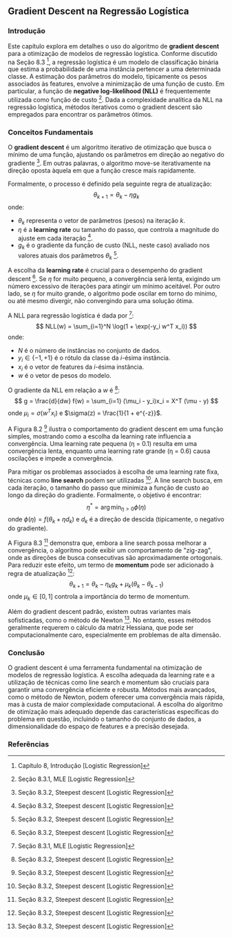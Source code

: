 ## Gradient Descent na Regressão Logística

### Introdução
Este capítulo explora em detalhes o uso do algoritmo de **gradient descent** para a otimização de modelos de regressão logística. Conforme discutido na Seção 8.3 [^1], a regressão logística é um modelo de classificação binária que estima a probabilidade de uma instância pertencer a uma determinada classe. A estimação dos parâmetros do modelo, tipicamente os pesos associados às features, envolve a minimização de uma função de custo. Em particular, a função de **negative log-likelihood (NLL)** é frequentemente utilizada como função de custo [^2]. Dada a complexidade analítica da NLL na regressão logística, métodos iterativos como o gradient descent são empregados para encontrar os parâmetros ótimos.

### Conceitos Fundamentais
O **gradient descent** é um algoritmo iterativo de otimização que busca o mínimo de uma função, ajustando os parâmetros em direção ao negativo do gradiente [^3]. Em outras palavras, o algoritmo move-se iterativamente na direção oposta àquela em que a função cresce mais rapidamente.

Formalmente, o processo é definido pela seguinte regra de atualização:
$$ \theta_{k+1} = \theta_k - \eta g_k $$
onde:
*   $\theta_k$ representa o vetor de parâmetros (pesos) na iteração *k*.
*   $\eta$ é a **learning rate** ou tamanho do passo, que controla a magnitude do ajuste em cada iteração [^3].
*   $g_k$ é o gradiente da função de custo (NLL, neste caso) avaliado nos valores atuais dos parâmetros $\theta_k$ [^3].

A escolha da **learning rate** é crucial para o desempenho do gradient descent [^3]. Se $\eta$ for muito pequeno, a convergência será lenta, exigindo um número excessivo de iterações para atingir um mínimo aceitável. Por outro lado, se $\eta$ for muito grande, o algoritmo pode oscilar em torno do mínimo, ou até mesmo divergir, não convergindo para uma solução ótima.

A NLL para regressão logística é dada por [^2]:
$$ NLL(w) = \sum_{i=1}^N \log(1 + \exp(-y_i w^T x_i)) $$
onde:
*   $N$ é o número de instâncias no conjunto de dados.
*   $y_i \in \{-1, +1\}$ é o rótulo da classe da *i*-ésima instância.
*   $x_i$ é o vetor de features da *i*-ésima instância.
*   $w$ é o vetor de pesos do modelo.

O gradiente da NLL em relação a $w$ é [^3]:
$$ g = \frac{d}{dw} f(w) = \sum_{i=1} (\mu_i - y_i)x_i = X^T (\mu - y) $$
onde $\mu_i = \sigma(w^T x_i)$ e $\sigma(z) = \frac{1}{1 + e^{-z}}$.

A Figura 8.2 [^3] ilustra o comportamento do gradient descent em uma função simples, mostrando como a escolha da learning rate influencia a convergência. Uma learning rate pequena (η = 0.1) resulta em uma convergência lenta, enquanto uma learning rate grande (η = 0.6) causa oscilações e impede a convergência.

Para mitigar os problemas associados à escolha de uma learning rate fixa, técnicas como **line search** podem ser utilizadas [^3]. A line search busca, em cada iteração, o tamanho do passo que minimiza a função de custo ao longo da direção do gradiente. Formalmente, o objetivo é encontrar:
$$ \eta^* = \arg \min_{\eta > 0} \phi(\eta) $$
onde $\phi(\eta) = f(\theta_k + \eta d_k)$ e $d_k$ é a direção de descida (tipicamente, o negativo do gradiente).

A Figura 8.3 [^3] demonstra que, embora a line search possa melhorar a convergência, o algoritmo pode exibir um comportamento de "zig-zag", onde as direções de busca consecutivas são aproximadamente ortogonais. Para reduzir este efeito, um termo de **momentum** pode ser adicionado à regra de atualização [^3]:
$$ \theta_{k+1} = \theta_k - \eta_k g_k + \mu_k (\theta_k - \theta_{k-1}) $$
onde $\mu_k \in [0, 1]$ controla a importância do termo de momentum.

Além do gradient descent padrão, existem outras variantes mais sofisticadas, como o método de Newton [^3]. No entanto, esses métodos geralmente requerem o cálculo da matriz Hessiana, que pode ser computacionalmente caro, especialmente em problemas de alta dimensão.

### Conclusão
O gradient descent é uma ferramenta fundamental na otimização de modelos de regressão logística. A escolha adequada da learning rate e a utilização de técnicas como line search e momentum são cruciais para garantir uma convergência eficiente e robusta. Métodos mais avançados, como o método de Newton, podem oferecer uma convergência mais rápida, mas à custa de maior complexidade computacional. A escolha do algoritmo de otimização mais adequado depende das características específicas do problema em questão, incluindo o tamanho do conjunto de dados, a dimensionalidade do espaço de features e a precisão desejada.

### Referências
[^1]: Capítulo 8, Introdução [Logistic Regression]
[^2]: Seção 8.3.1, MLE [Logistic Regression]
[^3]: Seção 8.3.2, Steepest descent [Logistic Regression]
<!-- END -->